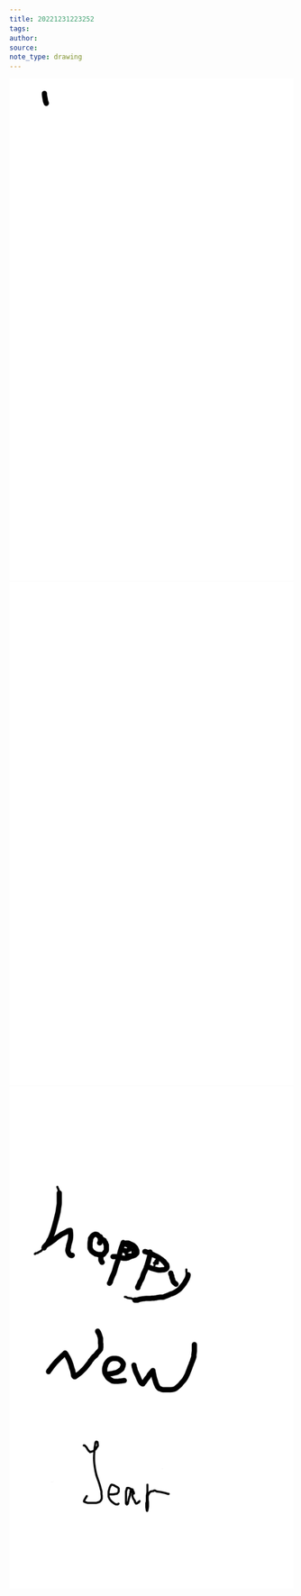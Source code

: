 ```yaml
---
title: 20221231223252 
tags: 
author: 
source: 
note_type: drawing
---
```

![](drawing_7c990b9c-b641-4496-a206-b26bf119f78c.png)
![](drawing_e44500b0-e4ab-4b33-ae09-91d4ebf9cee1.png)
![](drawing_670a9f46-46bc-4f42-8ef4-62d441b1b7fe.png)

